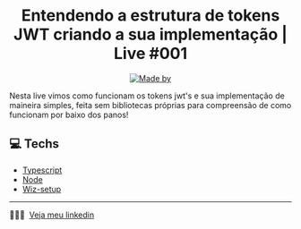 <h1 align="center">
 Entendendo a estrutura de tokens JWT criando a sua implementação | Live #001
</h1>
<p align="center">
  <a href="https://www.linkedin.com/in/nathan-seixeiro/">
    <img alt="Made by" src="https://img.shields.io/badge/made%20by-Nathan%20Seixeiro-red">
  </a>
</p>

Nesta live vimos como funcionam os tokens jwt's e sua implementação de maineira simples, feita sem bibliotecas próprias para compreensão 
de como funcionam por baixo dos panos!

## 💻 Techs
- [Typescript](https://www.typescriptlang.org/)
- [Node](https://nodejs.org/pt-br)
- [Wiz-setup](https://www.npmjs.com/package/wiz-setup?activeTab=readme)

---

👨🏻‍💻 &nbsp;[Veja meu linkedin](https://www.linkedin.com/in/nathan-seixeiro/)
